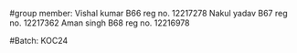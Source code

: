 #group member:
 Vishal kumar  B66    reg no. 12217278
 Nakul yadav   B67    reg no. 12217362
 Aman singh    B68    reg no. 12216978
 
 #Batch:
 KOC24
